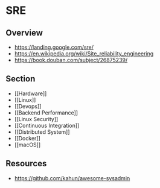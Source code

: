 # SRE


## Overview

- https://landing.google.com/sre/
- https://en.wikipedia.org/wiki/Site_reliability_engineering
- https://book.douban.com/subject/26875239/


## Section

- [[Hardware]]
- [[Linux]]
- [[Devops]]
- [[Backend Performance]]
- [[Linux Security]]
- [[Continuous Integration]]
- [[Distributed System]]
- [[Docker]]
- [[macOS]]


## Resources

- https://github.com/kahun/awesome-sysadmin

